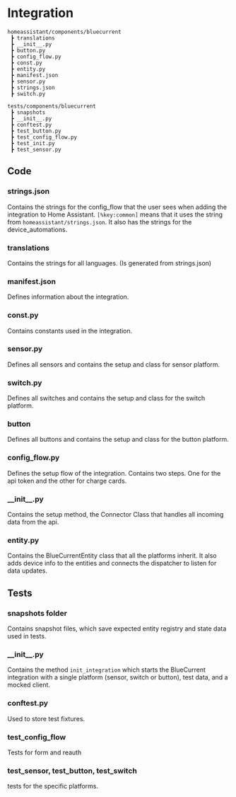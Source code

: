 # Integration

```
homeassistant/components/bluecurrent
 ┣ translations
 ┣ __init__.py
 ┣ button.py
 ┣ config_flow.py
 ┣ const.py
 ┣ entity.py
 ┣ manifest.json
 ┣ sensor.py
 ┣ strings.json
 ┣ switch.py

tests/components/bluecurrent
 ┣ snapshots
 ┣ __init__.py
 ┣ conftest.py
 ┣ test_button.py
 ┣ test_config_flow.py
 ┣ test_init.py
 ┣ test_sensor.py
```

## Code

### strings.json

Contains the strings for the config_flow that the user sees when adding the integration to Home Assistant.
`[%key:common]` means that it uses the string from `homeassistant/strings.json`. It also has the strings for the device_automations.

### translations

Contains the strings for all languages. (Is generated from strings.json)

### manifest.json

Defines information about the integration.

### const.py

Contains constants used in the integration.

### sensor.py

Defines all sensors and contains the setup and class for sensor platform.

### switch.py

Defines all switches and contains the setup and class for the switch platform.

### button

Defines all buttons and contains the setup and class for the button platform.

### config_flow.py

Defines the setup flow of the integration. Contains two steps. One for the api token and the other for charge cards.

### \_\_init\_\_.py

Contains the setup method, the Connector Class that handles all incoming data from the api.

### entity.py

Contains the BlueCurrentEntity class that all the platforms inherit. It also adds device info to the entities and connects the dispatcher to listen for data updates.

## Tests

### snapshots folder
Contains snapshot files, which save expected entity registry and state data used in tests. 

### \_\_init\_\_.py

Contains the method `init_integration` which starts the BlueCurrent integration with a single platform (sensor, switch or button), test data, and a mocked client.

### conftest.py
Used to store test fixtures.

### test_config_flow
Tests for form and reauth

### test_sensor, test_button, test_switch
tests for the specific platforms.
